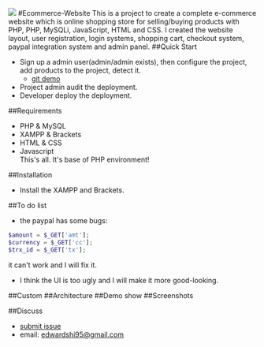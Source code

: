 
![](https://github.com/shi-edward/Ecommerce-website/blob/master/photo/ecommerce_photo.png)
#Ecommerce-Website
This is a project to create a complete e-commerce website which is online shopping store for selling/buying products with PHP, PHP, MySQLi, JavaScript, HTML and CSS. I created the website layout, user registration, login systems, shopping cart, checkout system, paypal integration system and admin panel.
##Quick Start
* Sign up a admin user(admin/admin exists), then configure the project, add products to the project, detect it.
  * [git demo](弄完再添加)
* Project admin audit the deployment.
* Developer deploy the deployment.

##Requirements
* PHP & MySQL
* XAMPP & Brackets
* HTML & CSS
* Javascript
<br>This's all. It's base of PHP environment!

##Installation
* Install the XAMPP and Brackets.

##To do list
* the paypal has some bugs:
```php
$amount = $_GET['amt']; 
$currency = $_GET['cc']; 
$trx_id = $_GET['tx']; 
```
it can't work and I will fix it.
* I think the UI is too ugly and I will make it more good-looking.

##Custom
##Architecture
##Demo show
##Screenshots

##Discuss
* [submit issue](https://github.com/shi-edward/Ecommerce-website/issues)
* email: edwardshi95@gmail.com
